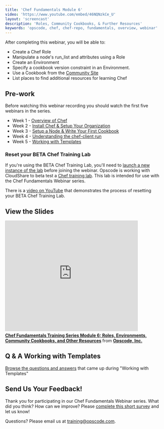 ```yaml
---
title: 'Chef Fundamentals Module 6'
video: 'https://www.youtube.com/embed/46NQNzkCe_U'
layout: 'screencast'
description: 'Roles, Community Cookbooks, & Further Resources'
keywords: 'opscode, chef, chef-repo, fundamentals, overview, webinar'
---
```


After completing this webinar, you will be able to:

- Create a Chef Role
- Manipulate a node's run_list and attributes using a Role
- Create an Environment
- Specify a cookbook version constraint in an Environment.
- Use a Cookbook from the [Community Site][community-site]
- List places to find additional resources for learning Chef

## Pre-work

Before watching this webinar recording you should watch the first five webinars in the series.

* Week 1 - [Overview of Chef][week1_webinar]
* Week 2 - [Install Chef & Setup Your Organization][week2_webinar]
* Week 3 - [Setup a Node & Write Your First Cookbook][week3_webinar]
* Week 4 - [Understanding the chef-client run][week4_webinar]
* Week 5 - [Working with Templates][week5_webinar]

### Reset your BETA Chef Training Lab

If you're using the BETA Chef Training Lab, you'll need to [launch a new instance of the lab][chef-lab] before joining the webinar.  Opscode is working with CloudShare to beta test a [Chef training lab][chef-lab].  This lab is intended for use with the Chef Fundamentals Webinar series.  

There is a [video on YouTube][youtube-lab-reset] that demonstrates the process of resetting your BETA Chef Training Lab.

## View the Slides

<iframe src="http://www.slideshare.net/slideshow/embed_code/28500250" width="427" height="356" frameborder="0" marginwidth="0" marginheight="0" scrolling="no" style="border:1px solid #CCC;border-width:1px 1px 0;margin-bottom:5px" allowfullscreen> </iframe> <div style="margin-bottom:5px"> <strong> <a href="https://www.slideshare.net/opscode/week6-roles-environmentscommunity" title="Chef Fundamentals Training Series Module 6: Roles, Environments, Community Cookbooks, and Other Resources" target="_blank">Chef Fundamentals Training Series Module 6: Roles, Environments, Community Cookbooks, and Other Resources</a> </strong> from <strong><a href="http://www.slideshare.net/opscode" target="_blank">Opscode, Inc.</a></strong> </div>

## Q & A Working with Templates

[Browse the questions and answers][fundi-week-6-qa] that came up during "Working with Templates"

## Send Us Your Feedback!

Thank you for participating in our Chef Fundamentals Webinar series.  What did you think?  How can we improve?  Please [complete this short survey][survey] and let us know!

Questions? Please email us at [training@opscode.com][trainging-at-opscode-com].

[community-site]: http://community.opscode.com
[week1_webinar]: /screencasts/fundi-webinar-week-1/
[week2_webinar]: /screencasts/fundi-webinar-week-2/
[week3_webinar]: /screencasts/fundi-webinar-week-3/
[week4_webinar]: /screencasts/fundi-webinar-week-4/
[week5_webinar]: /screencasts/fundi-webinar-week-5/
[chef-lab]: http://opscode-cheflab.herokuapp.com/attend
[youtube-lab-reset]: http://www.youtube.com/watch?v=XJdVXAZ95xE
[fundi-week-6-qa]: http://pages.opscode.com/rs/opscode/images/chef-fundamentals-module-6-qa.pdf
[survey]: https://www.surveymonkey.com/s/H53HFMH
[trainging-at-opscode-com]: mailto:training@opscode.com